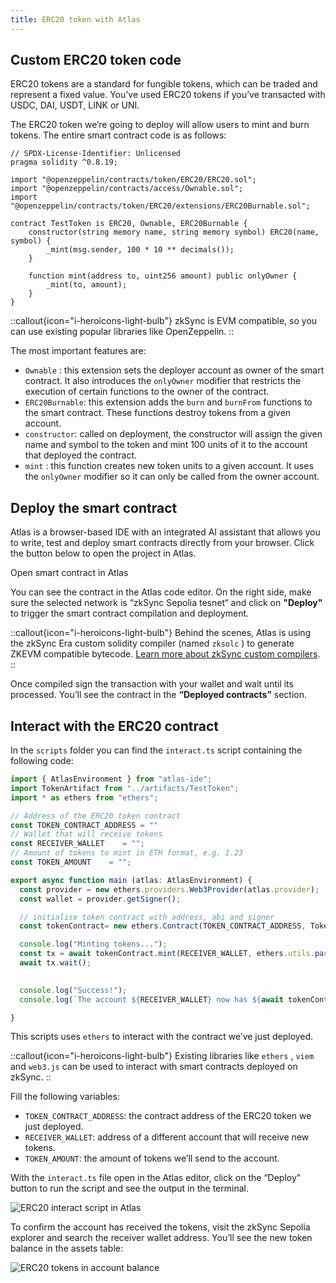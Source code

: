 ```yaml
---
title: ERC20 token with Atlas
---
```

## Custom ERC20 token code
    
ERC20 tokens are a standard for fungible tokens, which can be traded and represent a fixed value. You’ve used ERC20 tokens if you’ve transacted with USDC, DAI, USDT, LINK or UNI.

The ERC20 token we’re going to deploy will allow users to mint and burn tokens. The entire smart contract code is as follows:

```solidity
// SPDX-License-Identifier: Unlicensed
pragma solidity ^0.8.19;

import "@openzeppelin/contracts/token/ERC20/ERC20.sol";
import "@openzeppelin/contracts/access/Ownable.sol";
import "@openzeppelin/contracts/token/ERC20/extensions/ERC20Burnable.sol";

contract TestToken is ERC20, Ownable, ERC20Burnable {
    constructor(string memory name, string memory symbol) ERC20(name, symbol) {
        _mint(msg.sender, 100 * 10 ** decimals());
    }

    function mint(address to, uint256 amount) public onlyOwner {
        _mint(to, amount);
    }
}
```

::callout{icon="i-heroicons-light-bulb"}
zkSync is EVM compatible, so you can use existing popular libraries like OpenZeppelin.
::

The most important features are:

- `Ownable` : this extension sets the deployer account as owner of the smart contract. It also introduces the `onlyOwner` modifier that restricts the execution of certain functions to the owner of the contract.
- `ERC20Burnable`: this extension adds the `burn` and `burnFrom` functions to the smart contract. These functions destroy tokens from a given account.
- `constructor`: called on deployment, the constructor will assign the given name and symbol to the token and mint 100 units of it to the account that deployed the contract.
- `mint` : this function creates new token units to a given account. It uses the `onlyOwner` modifier so it can only be called from the owner account.

## Deploy the smart contract

Atlas is a browser-based IDE with an integrated AI assistant that allows you to write, test and deploy smart contracts directly from your browser. Click the button below to open the project in Atlas.

<UButton
    icon="i-heroicons-code-bracket"
    size="xl"
    color="primary"
    variant="solid"
    :trailing="false"
    to="https://app.atlaszk.com/projects?template=https://github.com/uF4No/zksync-erc20&open=/contracts/TestToken.sol&chainId=300"
    target="_blank"
    >Open smart contract in Atlas</UButton>

You can see the contract in the Atlas code editor. On the right side, make sure the selected network is “zkSync Sepolia tesnet“ and click on **"Deploy"** to trigger the smart contract compilation and deployment. 

::callout{icon="i-heroicons-light-bulb"}
Behind the scenes, Atlas is using the zkSync Era custom solidity compiler (named `zksolc` ) to generate ZKEVM compatible bytecode. [Learn more about zkSync custom compilers]().
::

Once compiled sign the transaction with your wallet and wait until its processed. You’ll see the contract in the **“Deployed contracts”** section. 

## Interact with the ERC20 contract

In the `scripts` folder you can find the `interact.ts`  script containing the following code:

```ts
import { AtlasEnvironment } from "atlas-ide";
import TokenArtifact from "../artifacts/TestToken";
import * as ethers from "ethers";

// Address of the ERC20 token contract
const TOKEN_CONTRACT_ADDRESS = ""
// Wallet that will receive tokens
const RECEIVER_WALLET    = "";
// Amount of tokens to mint in ETH format, e.g. 1.23
const TOKEN_AMOUNT    = "";

export async function main (atlas: AtlasEnvironment) {
  const provider = new ethers.providers.Web3Provider(atlas.provider);
  const wallet = provider.getSigner();

  // initialise token contract with address, abi and signer
  const tokenContract= new ethers.Contract(TOKEN_CONTRACT_ADDRESS, TokenArtifact.TestToken.abi, wallet);

  console.log("Minting tokens...");
  const tx = await tokenContract.mint(RECEIVER_WALLET, ethers.utils.parseEther(TOKEN_AMOUNT));
  await tx.wait();
  

  console.log("Success!");
  console.log(`The account ${RECEIVER_WALLET} now has ${await tokenContract.balanceOf(RECEIVER_WALLET)} tokens`)

}
```

This scripts uses `ethers` to interact with the contract we’ve just deployed. 

::callout{icon="i-heroicons-light-bulb"}
Existing libraries like `ethers` , `viem` and `web3.js` can be used to interact with smart contracts deployed on zkSync.
::

Fill the following variables:

- `TOKEN_CONTRACT_ADDRESS`: the contract address of the ERC20 token we just deployed.
- `RECEIVER_WALLET`: address of a different account that will receive new tokens.
- `TOKEN_AMOUNT`: the amount of tokens we’ll send to the account.

With the `interact.ts` file open in the Atlas editor, click on the “Deploy” button to run the script and see the output in the terminal.

![ERC20 interact script in Atlas](/images/101-erc20/atlas-erc20-interact.png)

To confirm the account has received the tokens, visit the zkSync Sepolia explorer and search the receiver wallet address. You’ll see the new token balance in the assets table:

![ERC20 tokens in account balance](/images/101-erc20/erc20-tokens-minted.png)
